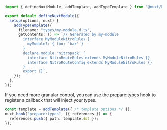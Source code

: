 ```ts []
import { defineNuxtModule, addTemplate, addTypeTemplate } from "@nuxt/kit";

export default defineNuxtModule({
  setup(options, nuxt) {
    addTypeTemplate({
      filename: "types/my-module.d.ts",
      getContents: () => `// Generated by my-module
        interface MyModuleNitroRules {
          myModule?: { foo: 'bar' }
        }
        declare module 'nitropack' {
          interface NitroRouteRules extends MyModuleNitroRules {}
          interface NitroRouteConfig extends MyModuleNitroRules {}
        }
        export {}`,
    });
  },
});
```

If you need more granular control, you can use the prepare:types hook to register a callback that will inject your types.

```ts []
const template = addTemplate({ /* template options */ });
nuxt.hook("prepare:types", ({ references }) => {
  references.push({ path: template.dst });
});
```
